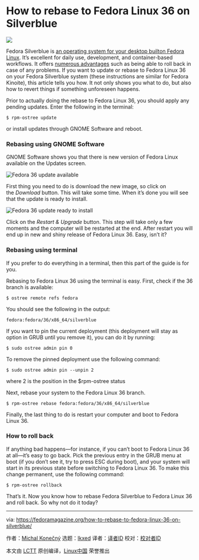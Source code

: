 [#]: subject: "How to rebase to Fedora Linux 36 on Silverblue"
[#]: via: "https://fedoramagazine.org/how-to-rebase-to-fedora-linux-36-on-silverblue/"
[#]: author: "Michal Konečný https://fedoramagazine.org/author/zlopez/"
[#]: collector: "lkxed"
[#]: translator: " "
[#]: reviewer: " "
[#]: publisher: " "
[#]: url: " "

How to rebase to Fedora Linux 36 on Silverblue
======
![][1]

Fedora Silverblue is [an operating system for your desktop built][2][on Fedora Linux][3]. It’s excellent for daily use, development, and container-based workflows. It offers [numerous advantages][4] such as being able to roll back in case of any problems. If you want to update or rebase to Fedora Linux 36 on your Fedora Silverblue system (these instructions are similar for Fedora Kinoite), this article tells you how. It not only shows you what to do, but also how to revert things if something unforeseen happens.

Prior to actually doing the rebase to Fedora Linux 36, you should apply any pending updates. Enter the following in the terminal:

```
$ rpm-ostree update
```

or install updates through GNOME Software and reboot.

### Rebasing using GNOME Software

GNOME Software shows you that there is new version of Fedora Linux available on the Updates screen.

![Fedora 36 update available][5]

First thing you need to do is download the new image, so click on the *Download* button. This will take some time. When it’s done you will see that the update is ready to install.

![Fedora 36 update ready to install][6]

Click on the *Restart & Upgrade* button. This step will take only a few moments and the computer will be restarted at the end. After restart you will end up in new and shiny release of Fedora Linux 36. Easy, isn’t it?

### Rebasing using terminal

If you prefer to do everything in a terminal, then this part of the guide is for you.

Rebasing to Fedora Linux 36 using the terminal is easy. First, check if the 36 branch is available:

```
$ ostree remote refs fedora
```

You should see the following in the output:

```
fedora:fedora/36/x86_64/silverblue
```

If you want to pin the current deployment (this deployment will stay as option in GRUB until you remove it), you can do it by running:

```
$ sudo ostree admin pin 0
```

To remove the pinned deployment use the following command:

```
$ sudo ostree admin pin --unpin 2
```

where 2 is the position in the $rpm-ostree status

Next, rebase your system to the Fedora Linux 36 branch.

```
$ rpm-ostree rebase fedora:fedora/36/x86_64/silverblue
```

Finally, the last thing to do is restart your computer and boot to Fedora Linux 36.

### How to roll back

If anything bad happens—for instance, if you can’t boot to Fedora Linux 36 at all—it’s easy to go back. Pick the previous entry in the GRUB menu at boot (if you don’t see it, try to press ESC during boot), and your system will start in its previous state before switching to Fedora Linux 36. To make this change permanent, use the following command:

```
$ rpm-ostree rollback
```

That’s it. Now you know how to rebase Fedora Silverblue to Fedora Linux 36 and roll back. So why not do it today?

--------------------------------------------------------------------------------

via: https://fedoramagazine.org/how-to-rebase-to-fedora-linux-36-on-silverblue/

作者：[Michal Konečný][a]
选题：[lkxed][b]
译者：[译者ID](https://github.com/译者ID)
校对：[校对者ID](https://github.com/校对者ID)

本文由 [LCTT](https://github.com/LCTT/TranslateProject) 原创编译，[Linux中国](https://linux.cn/) 荣誉推出

[a]: https://fedoramagazine.org/author/zlopez/
[b]: https://github.com/lkxed
[1]: https://fedoramagazine.org/wp-content/uploads/2021/04/silverblue-rebase-816x345.jpg
[2]: https://docs.fedoraproject.org/en-US/fedora-silverblue/
[3]: https://docs.fedoraproject.org/en-US/fedora-silverblue/
[4]: https://fedoramagazine.org/give-fedora-silverblue-a-test-drive/
[5]: https://fedoramagazine.org/wp-content/uploads/2022/05/Screenshot-from-2022-05-11-09-33-55.png
[6]: https://fedoramagazine.org/wp-content/uploads/2022/05/Screenshot-from-2022-05-11-09-40-07.png
